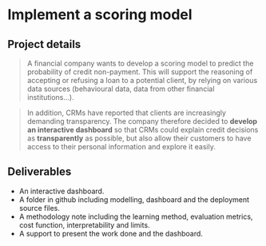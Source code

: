 # Implement a scoring model

## Project details
> A financial company wants to develop a scoring model to predict the probability of credit non-payment. This will support the reasoning of accepting or refusing a loan to a potential client, by relying on various data sources (behavioural data, data from other financial institutions...). 

> In addition, CRMs have reported that clients are increasingly demanding transparency. The company therefore decided to **develop an interactive dashboard** so that CRMs could explain credit decisions as **transparently** as possible, but also allow their customers to have access to their personal information and explore it easily.

## Deliverables

-  An interactive dashboard.
-  A folder in github including modelling, dashboard and the deployment source files.
- A methodology note including the learning method, evaluation metrics, cost function, interpretability and limits.
- A support to present the work done and the dashboard. 
